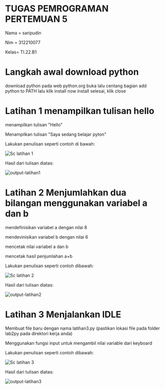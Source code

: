 # TUGAS PEMROGRAMAN PERTEMUAN 5
Nama = saripudin

Nim  = 312210077 

Kelas= TI.22.B1

# Langkah awal download python
 download python pada web python.org
 buka lalu centang bagian add python to PATH lalu klik install now
 install selesai, klik close
# Latihan 1 menampilkan tulisan hello
menampilkan tulisan "Hello"

Menampilkan tulisan "Saya sedang belajar pyton"

 Lakukan penulisan seperti contoh di bawah:

![Sc latihan 1](https://user-images.githubusercontent.com/115473865/197365780-d61a7a9c-85bb-406a-9cc7-c772fba496a3.png)



Hasil dari tulisan diatas:

![output-latihan1](https://user-images.githubusercontent.com/115473865/197365787-ecb4019a-f415-4030-8eb4-7efa6a701e35.png)


# Latihan 2 Menjumlahkan dua bilangan menggunakan variabel a dan b
mendefinisikan variabel a dengan nilai 8

mendevinisikan variabel b dengan nilai 6

mencetak nilai variabel a dan b

mencetak hasil penjumlahan a+b

 Lakukan penulisan seperti contoh dibawah:

![Sc latihan 2](https://user-images.githubusercontent.com/115473865/197365805-ba1452db-1b8e-4636-8ff7-53dd48db0b85.png)

Hasil dari tulisan diatas:

![output-latihan2](https://user-images.githubusercontent.com/115473865/197365838-c89aa69d-697a-41ff-aca2-fbe96bf06948.png)


# Latihan 3 Menjalankan IDLE
Membuat file baru dengan nama latihan3.py (pastikan lokasi file pada folder lab2py pada direktori kerja anda)

Menggunakan fungsi input untuk mengambil nilai variable dari keyboard

 Lakukan penulisan seperti contoh dibawah:

![Sc latihan 3](https://user-images.githubusercontent.com/115473865/197365880-88a46c55-6b49-486c-b6da-a2a20b09172e.png)


Hasil dari tulisan diatas:

![output-latihan3](https://user-images.githubusercontent.com/115473865/197365955-5ce91ba6-bf55-462d-96f1-d04ad8d403fa.png)
